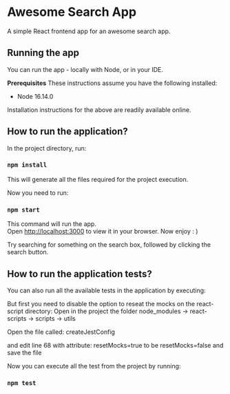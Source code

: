 # Awesome Search App

A simple React frontend app for an awesome search app.

## Running the app

You can run the app - locally with Node, or in your IDE.

**Prerequisites**
These instructions assume you have the following installed:

- Node 16.14.0

Installation instructions for the above are readily available online.

## How to run the application?

In the project directory, run:

### `npm install`

This will generate all the files required for the project execution.

Now you need to run:

### `npm start`

This command will run the app.\
Open [http://localhost:3000](http://localhost:3000) to view it in your browser. Now enjoy : )

Try searching for something on the search box, followed by clicking the search button.

## How to run the application tests?

You can also run all the available tests in the application by executing:

But first you need to disable the option to reseat the mocks on the react-script directory:
Open in the project the folder node_modules -> react-scripts -> scripts -> utils

Open the file called: createJestConfig

and edit line 68 with attribute: resetMocks=true to be resetMocks=false and save the file

Now you can execute all the test from the project by running:

### `npm test`
